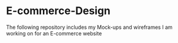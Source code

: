 # E-commerce-Design
The following repository includes my Mock-ups and wireframes I am working on for an E-commerce website
